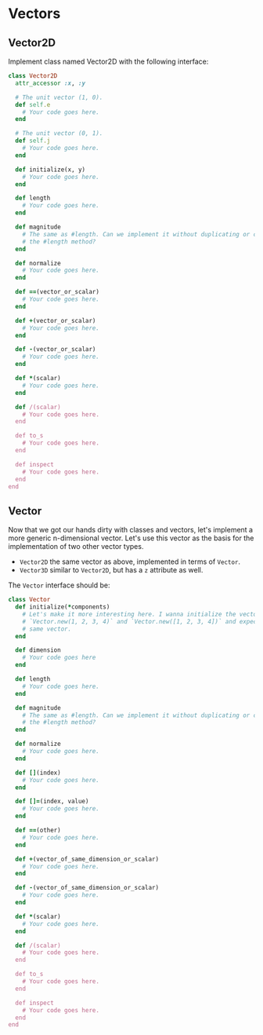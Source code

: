 # Vectors

## Vector2D

Implement class named Vector2D with the following interface:

```ruby
class Vector2D
  attr_accessor :x, :y

  # The unit vector (1, 0).
  def self.e
    # Your code goes here.
  end

  # The unit vector (0, 1).
  def self.j
    # Your code goes here.
  end

  def initialize(x, y)
    # Your code goes here.
  end

  def length
    # Your code goes here.
  end

  def magnitude
    # The same as #length. Can we implement it without duplicating or calling
    # the #length method?
  end

  def normalize
    # Your code goes here.
  end

  def ==(vector_or_scalar)
    # Your code goes here.
  end

  def +(vector_or_scalar)
    # Your code goes here.
  end

  def -(vector_or_scalar)
    # Your code goes here.
  end

  def *(scalar)
    # Your code goes here.
  end

  def /(scalar)
    # Your code goes here.
  end

  def to_s
    # Your code goes here.
  end

  def inspect
    # Your code goes here.
  end
end
```

## Vector

Now that we got our hands dirty with classes and vectors, let's implement a
more generic n-dimensional vector. Let's use this vector as the basis for the
implementation of two other vector types.

* `Vector2D` the same vector as above, implemented in terms of `Vector`.
* `Vector3D` similar to `Vector2D`, but has a `z` attribute as well.

The `Vector` interface should be:

```ruby
class Vector
  def initialize(*components)
    # Let's make it more interesting here. I wanna initialize the vector with
    # `Vector.new(1, 2, 3, 4)` and `Vector.new([1, 2, 3, 4])` and expect the
    # same vector.
  end

  def dimension
    # Your code goes here
  end

  def length
    # Your code goes here.
  end

  def magnitude
    # The same as #length. Can we implement it without duplicating or calling
    # the #length method?
  end

  def normalize
    # Your code goes here.
  end

  def [](index)
    # Your code goes here.
  end

  def []=(index, value)
    # Your code goes here.
  end

  def ==(other)
    # Your code goes here.
  end

  def +(vector_of_same_dimension_or_scalar)
    # Your code goes here.
  end

  def -(vector_of_same_dimension_or_scalar)
    # Your code goes here.
  end

  def *(scalar)
    # Your code goes here.
  end

  def /(scalar)
    # Your code goes here.
  end

  def to_s
    # Your code goes here.
  end

  def inspect
    # Your code goes here.
  end
end
```
